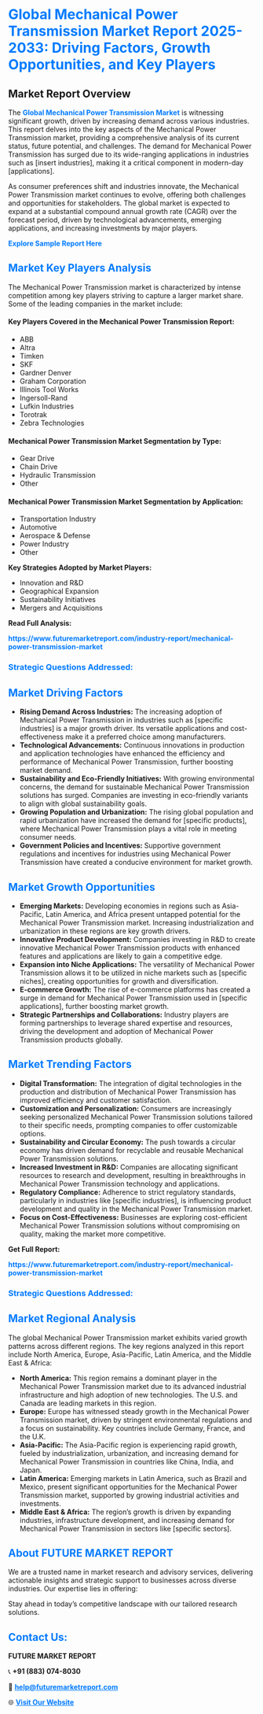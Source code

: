 <h1 style="color: #007BFF;">Global Mechanical Power Transmission Market Report 2025-2033: Driving Factors, Growth Opportunities, and Key Players</h1>

<section id="overview">
<h2>Market Report Overview</h2>
<p>The <a href="https://www.futuremarketreport.com/industry-report/mechanical-power-transmission-market" style="color: #007BFF; text-decoration: none;"><strong>Global Mechanical Power Transmission Market</strong></a> is witnessing significant growth, driven by increasing demand across various industries. This report delves into the key aspects of the Mechanical Power Transmission market, providing a comprehensive analysis of its current status, future potential, and challenges. The demand for Mechanical Power Transmission has surged due to its wide-ranging applications in industries such as [insert industries], making it a critical component in modern-day [applications].</p>
<p>As consumer preferences shift and industries innovate, the Mechanical Power Transmission market continues to evolve, offering both challenges and opportunities for stakeholders. The global market is expected to expand at a substantial compound annual growth rate (CAGR) over the forecast period, driven by technological advancements, emerging applications, and increasing investments by major players.</p>
</section>

<section id="overview">
<p><a href="https://www.futuremarketreport.com/request-sample/reportId=91083" style="color: #007BFF; text-decoration: none;"><strong>Explore Sample Report Here</strong></a></p>
</section>

<section id="key-players">
<h2 style="color: #007BFF;">Market Key Players Analysis</h2>
<p>The Mechanical Power Transmission market is characterized by intense competition among key players striving to capture a larger market share. Some of the leading companies in the market include:</p>
<h4>Key Players Covered in the Mechanical Power Transmission Report:</h4>
<ul><li>ABB</li><li>Altra</li><li>Timken</li><li>SKF</li><li>Gardner Denver</li><li>Graham Corporation</li><li>Illinois Tool Works</li><li>Ingersoll-Rand</li><li>Lufkin Industries</li><li>Torotrak</li><li>Zebra Technologies</li></ul>
<h4>Mechanical Power Transmission Market Segmentation by Type:</h4>
<ul><li>Gear Drive</li><li>Chain Drive</li><li>Hydraulic Transmission</li><li>Other</li></ul>

<h4>Mechanical Power Transmission Market Segmentation by Application:</h4>
<ul><li>Transportation Industry</li><li>Automotive</li><li>Aerospace &amp; Defense</li><li>Power Industry</li><li>Other</li></ul>
<p><strong>Key Strategies Adopted by Market Players:</strong></p>
<ul>
<li>Innovation and R&D</li>
<li>Geographical Expansion</li>
<li>Sustainability Initiatives</li>
<li>Mergers and Acquisitions</li>
</ul>
</section>

<section>
<p><strong>Read Full Analysis: </strong></p><a href="https://www.futuremarketreport.com/industry-report/mechanical-power-transmission-market" style="color: #007BFF; text-decoration: none;"><strong>https://www.futuremarketreport.com/industry-report/mechanical-power-transmission-market</strong></a>
<h3 style="color: #007BFF;">Strategic Questions Addressed:</h3>
</section>

<section id="driving-factors">
<h2 style="color: #007BFF;">Market Driving Factors</h2>
<ul>
<li><strong>Rising Demand Across Industries:</strong> The increasing adoption of Mechanical Power Transmission in industries such as [specific industries] is a major growth driver. Its versatile applications and cost-effectiveness make it a preferred choice among manufacturers.</li>
<li><strong>Technological Advancements:</strong> Continuous innovations in production and application technologies have enhanced the efficiency and performance of Mechanical Power Transmission, further boosting market demand.</li>
<li><strong>Sustainability and Eco-Friendly Initiatives:</strong> With growing environmental concerns, the demand for sustainable Mechanical Power Transmission solutions has surged. Companies are investing in eco-friendly variants to align with global sustainability goals.</li>
<li><strong>Growing Population and Urbanization:</strong> The rising global population and rapid urbanization have increased the demand for [specific products], where Mechanical Power Transmission plays a vital role in meeting consumer needs.</li>
<li><strong>Government Policies and Incentives:</strong> Supportive government regulations and incentives for industries using Mechanical Power Transmission have created a conducive environment for market growth.</li>
</ul>
</section>

<section id="growth-opportunities">
<h2 style="color: #007BFF;">Market Growth Opportunities</h2>
<ul>
<li><strong>Emerging Markets:</strong> Developing economies in regions such as Asia-Pacific, Latin America, and Africa present untapped potential for the Mechanical Power Transmission market. Increasing industrialization and urbanization in these regions are key growth drivers.</li>
<li><strong>Innovative Product Development:</strong> Companies investing in R&D to create innovative Mechanical Power Transmission products with enhanced features and applications are likely to gain a competitive edge.</li>
<li><strong>Expansion into Niche Applications:</strong> The versatility of Mechanical Power Transmission allows it to be utilized in niche markets such as [specific niches], creating opportunities for growth and diversification.</li>
<li><strong>E-commerce Growth:</strong> The rise of e-commerce platforms has created a surge in demand for Mechanical Power Transmission used in [specific applications], further boosting market growth.</li>
<li><strong>Strategic Partnerships and Collaborations:</strong> Industry players are forming partnerships to leverage shared expertise and resources, driving the development and adoption of Mechanical Power Transmission products globally.</li>
</ul>
</section>

<section id="trending-factors">
<h2 style="color: #007BFF;">Market Trending Factors</h2>
<ul>
<li><strong>Digital Transformation:</strong> The integration of digital technologies in the production and distribution of Mechanical Power Transmission has improved efficiency and customer satisfaction.</li>
<li><strong>Customization and Personalization:</strong> Consumers are increasingly seeking personalized Mechanical Power Transmission solutions tailored to their specific needs, prompting companies to offer customizable options.</li>
<li><strong>Sustainability and Circular Economy:</strong> The push towards a circular economy has driven demand for recyclable and reusable Mechanical Power Transmission solutions.</li>
<li><strong>Increased Investment in R&D:</strong> Companies are allocating significant resources to research and development, resulting in breakthroughs in Mechanical Power Transmission technology and applications.</li>
<li><strong>Regulatory Compliance:</strong> Adherence to strict regulatory standards, particularly in industries like [specific industries], is influencing product development and quality in the Mechanical Power Transmission market.</li>
<li><strong>Focus on Cost-Effectiveness:</strong> Businesses are exploring cost-efficient Mechanical Power Transmission solutions without compromising on quality, making the market more competitive.</li>
</ul>
</section>

<section>
<p><strong>Get Full Report: </strong></p><a href="https://www.futuremarketreport.com/industry-report/mechanical-power-transmission-market" style="color: #007BFF; text-decoration: none;"><strong>https://www.futuremarketreport.com/industry-report/mechanical-power-transmission-market</strong></a>
<h3 style="color: #007BFF;">Strategic Questions Addressed:</h3>
</section>


<section id="regional-analysis">
<h2 style="color: #007BFF;">Market Regional Analysis</h2>
<p>The global Mechanical Power Transmission market exhibits varied growth patterns across different regions. The key regions analyzed in this report include North America, Europe, Asia-Pacific, Latin America, and the Middle East & Africa:</p>
<ul>
<li><strong>North America:</strong> This region remains a dominant player in the Mechanical Power Transmission market due to its advanced industrial infrastructure and high adoption of new technologies. The U.S. and Canada are leading markets in this region.</li>
<li><strong>Europe:</strong> Europe has witnessed steady growth in the Mechanical Power Transmission market, driven by stringent environmental regulations and a focus on sustainability. Key countries include Germany, France, and the U.K.</li>
<li><strong>Asia-Pacific:</strong> The Asia-Pacific region is experiencing rapid growth, fueled by industrialization, urbanization, and increasing demand for Mechanical Power Transmission in countries like China, India, and Japan.</li>
<li><strong>Latin America:</strong> Emerging markets in Latin America, such as Brazil and Mexico, present significant opportunities for the Mechanical Power Transmission market, supported by growing industrial activities and investments.</li>
<li><strong>Middle East & Africa:</strong> The region’s growth is driven by expanding industries, infrastructure development, and increasing demand for Mechanical Power Transmission in sectors like [specific sectors].</li>
</ul>
</section>

<footer>
<h2 style="color: #007BFF;">About FUTURE MARKET REPORT</h2>
<p>We are a trusted name in market research and advisory services, delivering actionable insights and strategic support to businesses across diverse industries. Our expertise lies in offering:</p>

<p>Stay ahead in today’s competitive landscape with our tailored research solutions.</p>

<h2 style="color: #007BFF;">Contact Us:</h2>
<p><strong>FUTURE MARKET REPORT</strong></p>
<p>📞 <strong>+91 (883) 074-8030</strong></p>
<p>📧 <strong><a href="mailto:help@futuremarketreport.com" style="color: #007BFF;">help@futuremarketreport.com</a></strong></p>
<p>🌐 <strong><a href="https://www.futuremarketreport.com/" style="color: #007BFF;">Visit Our Website</a></strong></p>
</footer>